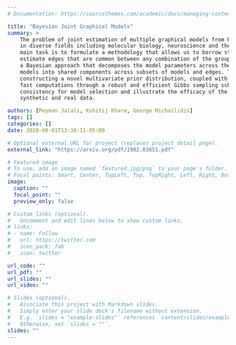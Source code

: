 ```yaml
---
# Documentation: https://sourcethemes.com/academic/docs/managing-content/

title: "Bayesian Joint Graphical Models"
summary: >
    The problem of joint estimation of multiple graphical models from high dimensional data is ubiquitous
    in diverse fields including molecular biology, neuroscience and the social sciences. The
    main task is to formulate a methodology that allows us to borrow strength from the joint data to
    estimate edges that are common between any combination of the groups. To that end, we develop
    a Bayesian approach that decomposes the model parameters across the multiple graphical
    models into shared components across subsets of models and edges. This goal is achieved by
    constructing a novel multivariate prior distribution, coupled with a pseudo-likelihood that enables
    fast computations through a robust and efficient Gibbs sampling scheme. We establish strong posterior
    consistency for model selection and illustrate the efficacy of the proposed approach on both
    synthetic and real data.

authors: [Peyman Jalali, Kshitij Khare, George Michailidis]
tags: []
categories: []
date: 2020-08-01T13:38:11-05:00

# Optional external URL for project (replaces project detail page).
external_link: "https://arxiv.org/pdf/1902.03651.pdf"

# Featured image
# To use, add an image named `featured.jpg/png` to your page's folder.
# Focal points: Smart, Center, TopLeft, Top, TopRight, Left, Right, BottomLeft, Bottom, BottomRight.
image:
  caption: ""
  focal_point: ""
  preview_only: false

# Custom links (optional).
#   Uncomment and edit lines below to show custom links.
# links:
# - name: Follow
#   url: https://twitter.com
#   icon_pack: fab
#   icon: twitter

url_code: ""
url_pdf: ""
url_slides: ""
url_video: ""

# Slides (optional).
#   Associate this project with Markdown slides.
#   Simply enter your slide deck's filename without extension.
#   E.g. `slides = "example-slides"` references `content/slides/example-slides.md`.
#   Otherwise, set `slides = ""`.
slides: ""
---
```

